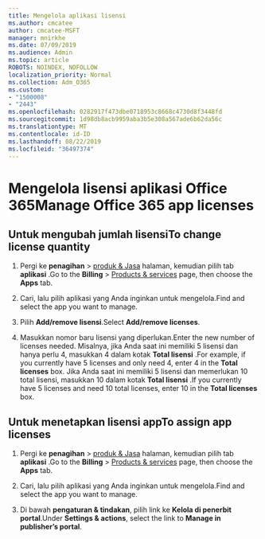 ```yaml
---
title: Mengelola aplikasi lisensi
ms.author: cmcatee
author: cmcatee-MSFT
manager: mnirkhe
ms.date: 07/09/2019
ms.audience: Admin
ms.topic: article
ROBOTS: NOINDEX, NOFOLLOW
localization_priority: Normal
ms.collection: Adm_O365
ms.custom:
- "1500008"
- "2443"
ms.openlocfilehash: 0282917f473dbe0718953c8668c4730d8f3448fd
ms.sourcegitcommit: 1d98db8acb9959aba3b5e308a567ade6b62da56c
ms.translationtype: MT
ms.contentlocale: id-ID
ms.lasthandoff: 08/22/2019
ms.locfileid: "36497374"
---
```

# <a name="manage-office-365-app-licenses"></a><span data-ttu-id="4b4fb-102">Mengelola lisensi aplikasi Office 365</span><span class="sxs-lookup"><span data-stu-id="4b4fb-102">Manage Office 365 app licenses</span></span>

## <a name="to-change-license-quantity"></a><span data-ttu-id="4b4fb-103">Untuk mengubah jumlah lisensi</span><span class="sxs-lookup"><span data-stu-id="4b4fb-103">To change license quantity</span></span>

1. <span data-ttu-id="4b4fb-104">Pergi ke **penagihan** > [produk & Jasa](https://go.microsoft.com/fwlink/p/?linkid=842054) halaman, kemudian pilih tab **aplikasi** .</span><span class="sxs-lookup"><span data-stu-id="4b4fb-104">Go to the **Billing** > [Products & services](https://go.microsoft.com/fwlink/p/?linkid=842054) page, then choose the **Apps** tab.</span></span>

2. <span data-ttu-id="4b4fb-105">Cari, lalu pilih aplikasi yang Anda inginkan untuk mengelola.</span><span class="sxs-lookup"><span data-stu-id="4b4fb-105">Find and select the app you want to manage.</span></span>  

3. <span data-ttu-id="4b4fb-106">Pilih **Add/remove lisensi**.</span><span class="sxs-lookup"><span data-stu-id="4b4fb-106">Select **Add/remove licenses**.</span></span>

4. <span data-ttu-id="4b4fb-107">Masukkan nomor baru lisensi yang diperlukan.</span><span class="sxs-lookup"><span data-stu-id="4b4fb-107">Enter the new number of licenses needed.</span></span> <span data-ttu-id="4b4fb-108">Misalnya, jika Anda saat ini memiliki 5 lisensi dan hanya perlu 4, masukkan 4 dalam kotak **Total lisensi** .</span><span class="sxs-lookup"><span data-stu-id="4b4fb-108">For example, if you currently have 5 licenses and only need 4, enter 4 in the **Total licenses** box.</span></span> <span data-ttu-id="4b4fb-109">Jika Anda saat ini memiliki 5 lisensi dan memerlukan 10 total lisensi, masukkan 10 dalam kotak **Total lisensi** .</span><span class="sxs-lookup"><span data-stu-id="4b4fb-109">If you currently have 5 licenses and need 10 total licenses, enter 10 in the **Total licenses** box.</span></span>

## <a name="to-assign-app-licenses"></a><span data-ttu-id="4b4fb-110">Untuk menetapkan lisensi app</span><span class="sxs-lookup"><span data-stu-id="4b4fb-110">To assign app licenses</span></span>

1. <span data-ttu-id="4b4fb-111">Pergi ke **penagihan** > [produk & Jasa](https://go.microsoft.com/fwlink/p/?linkid=842054) halaman, kemudian pilih tab **aplikasi** .</span><span class="sxs-lookup"><span data-stu-id="4b4fb-111">Go to the **Billing** > [Products & services](https://go.microsoft.com/fwlink/p/?linkid=842054) page, then choose the **Apps** tab.</span></span>

2. <span data-ttu-id="4b4fb-112">Cari, lalu pilih aplikasi yang Anda inginkan untuk mengelola.</span><span class="sxs-lookup"><span data-stu-id="4b4fb-112">Find and select the app you want to manage.</span></span>  

3. <span data-ttu-id="4b4fb-113">Di bawah **pengaturan & tindakan**, pilih link ke **Kelola di penerbit portal**.</span><span class="sxs-lookup"><span data-stu-id="4b4fb-113">Under **Settings & actions**, select the link to **Manage in publisher’s portal**.</span></span>